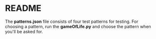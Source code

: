 # README

The **patterns.json** file consists of four test patterns for testing.
For choosing a pattern, run the **gameOfLife.py** and choose the pattern when you'll be asked for.